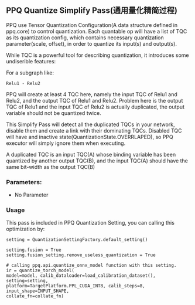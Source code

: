 ## PPQ Quantize Simplify Pass(通用量化精简过程)

PPQ use Tensor Quantization Configuration(A data structure defined in ppq.core) to
control quantization. Each quantable op will have a list of TQC as its quantization config,
which contains necessary quantization parameter(scale, offset), in order to quantize its input(s) and output(s).

While TQC is a powerful tool for describing quantization, it introduces some undiserible features:

For a subgraph like:

    Relu1 - Relu2

PPQ will create at least 4 TQC here, namely the input TQC of Relu1 and Relu2, and the output TQC of Relu1 and Relu2.
Problem here is the output TQC of Relu1 and the input TQC of Relu2 is actually duplicated, the output variable
should not be quantized twice.

This Simplify Pass will detect all the duplicated TQCs in your network, disable them and create a link with their
dominating TQCs. Disabled TQC will have and inactive state(QuantizationState.OVERRLAPED), so PPQ executor will
simply ignore them when executing.

A duplicated TQC is an input TQC(A) whose binding variable has been quantized by another output TQC(B),
and the input TQC(A) should have the same bit-width as the output TQC(B)

### Parameters:

* No Parameter

### Usage
This pass is included in PPQ Quantization Setting, you can calling this optimization by:

    setting = QuantizationSettingFactory.default_setting()

    setting.fusion = True
    setting.fusion_setting.remove_useless_quantization = True

    # calling ppq.api.quantize_onnx_model function with this setting.
    ir = quantize_torch_model(
    model=model, calib_dataloader=load_calibration_dataset(), setting=setting,
    platform=TargetPlatform.PPL_CUDA_INT8, calib_steps=8, input_shape=INPUT_SHAPE,
    collate_fn=collate_fn)
